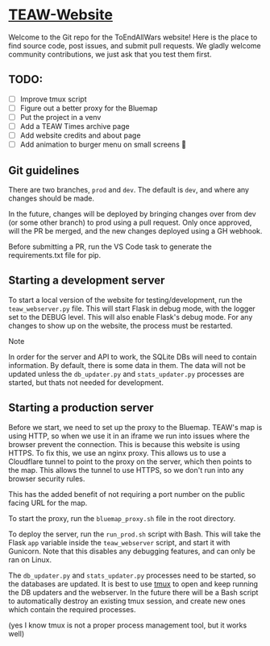 # [TEAW-Website](https://toendallwars.org/)
Welcome to the Git repo for the ToEndAllWars website! Here is the place to find source code, post issues, and submit pull requests. 
We gladly welcome community contributions, we just ask that you test them first. 



## TODO:
- [ ] Improve tmux script
- [ ] Figure out a better proxy for the Bluemap
- [ ] Put the project in a venv
- [ ] Add a TEAW Times archive page
- [ ] Add website credits and about page
- [ ] Add animation to burger menu on small screens 🍔

## Git guidelines
There are two branches, `prod` and `dev`. The default is `dev`, and where any changes should be made. 

In the future, changes will be deployed by bringing changes over from dev (or some other branch) to prod using a pull request.
Only once approved, will the PR be merged, and the new changes deployed using a GH webhook. 

Before submitting a PR, run the VS Code task to generate the requirements.txt file for pip.



## Starting a development server
To start a local version of the website for testing/development, run the
`teaw_webserver.py` file. This will start Flask in debug mode, with the logger set
to the DEBUG level. This will also enable Flask's debug mode. For any changes to show
up on the website, the process must be restarted.

> [!NOTE]
> In order for the server and API to work, the SQLite DBs will need to contain information. By default, there is some 
data in them. The data will not be updated unless the `db_updater.py` and `stats_updater.py` processes are started, 
but thats not needed for development. 



## Starting a production server
Before we start, we need to set up the proxy to the Bluemap. TEAW's map is using HTTP, so when we
use it in an iframe we run into issues where the browser prevent the connection. This is because this website is using HTTPS.
To fix this, we use an nginx proxy. This allows us to use a Cloudflare tunnel to point to the proxy on the server, which then
points to the map. This allows the tunnel to use HTTPS, so we don't run into any browser security rules. 

This has the added benefit of not requiring a port number on the public facing URL for the map. 

To start the proxy, run the `bluemap_proxy.sh` file in the root directory. 



To deploy the server, run the `run_prod.sh` script with Bash. This will take the Flask `app` variable inside the
`teaw_webserver` script, and start it with Gunicorn. Note that this disables any debugging features, and can only be ran on Linux.

The `db_updater.py` and `stats_updater.py` processes need to be started, so the databases are updated. It is best to use 
[tmux](https://github.com/tmux/tmux?tab=readme-ov-file#welcome-to-tmux) to open and keep running the DB updaters and the webserver.
In the future there will be a Bash script to automatically destroy an existing tmux session, and create new ones which contain the 
required processes.

(yes I know tmux is not a proper process management tool, but it works well)
